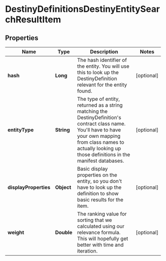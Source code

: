 
# DestinyDefinitionsDestinyEntitySearchResultItem

## Properties
Name | Type | Description | Notes
------------ | ------------- | ------------- | -------------
**hash** | **Long** | The hash identifier of the entity. You will use this to look up the DestinyDefinition relevant for the entity found. |  [optional]
**entityType** | **String** | The type of entity, returned as a string matching the DestinyDefinition&#39;s contract class name. You&#39;ll have to have your own mapping from class names to actually looking up those definitions in the manifest databases. |  [optional]
**displayProperties** | **Object** | Basic display properties on the entity, so you don&#39;t have to look up the definition to show basic results for the item. |  [optional]
**weight** | **Double** | The ranking value for sorting that we calculated using our relevance formula. This will hopefully get better with time and iteration. |  [optional]



